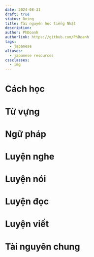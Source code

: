 ```yaml
---
date: 2024-08-31
draft: true
status: Doing
title: Tài nguyên học tiếng Nhật
description:
author: PhDoanh
authorlink: https://github.com/PhDoanh
tags:
  - japanese
aliases:
  - japanese resources
cssclasses:
  - img
---
```

# Cách học

# Từ vựng
# Ngữ pháp

# Luyện nghe

# Luyện nói

# Luyện đọc

# Luyện viết

# Tài nguyên chung







